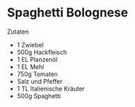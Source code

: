 # Spaghetti Bolognese

Zutaten
 - 1 Zwiebel
 - 500g Hackfleisch
 - 1 EL Planzenöl
 - 1 EL Mehl
 - 750g Tomaten
 - Salz und Pfeffer
 - 1 TL Italienische Kräuter
 - 500g Spaghetti
